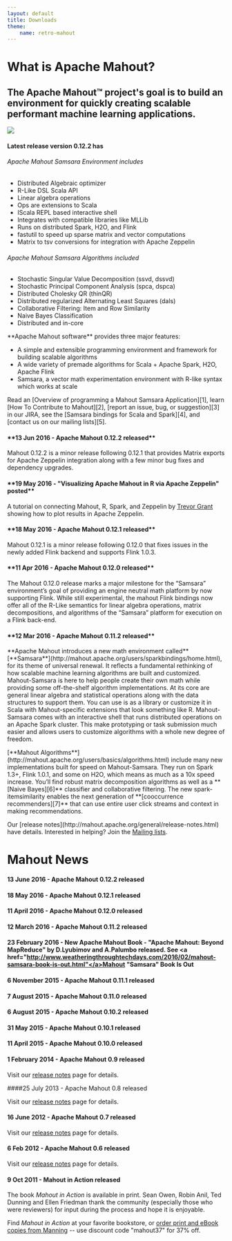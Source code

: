 ```yaml
---
layout: default
title: Downloads
theme:
    name: retro-mahout
---
```


<h1>What is Apache Mahout?</h1>
<h2>The Apache Mahout™ project's goal is to build an environment for quickly creating scalable performant machine learning applications.
</h2>
  <div class="highlights">
    <a href="http://mahout.apache.org/general/downloads.html"><img src="http://mahout.apache.org/images/download-mahout.png"/></a>
    <h4>Latest release version 0.12.2 has</h4>
    <h6>Apache Mahout Samsara Environment includes</h6>
    <ul>
      <li>Distributed Algebraic optimizer</li>
      <li>R-Like DSL Scala API</li>
      <li>Linear algebra operations</li>
      <li>Ops are extensions to Scala</li>
      <li>IScala REPL based interactive shell</li>
      <li>Integrates with compatible libraries like MLLib</li>
      <li>Runs on distributed Spark, H2O, and Flink</li>
      <li>fastutil to speed up sparse matrix and vector computations</li>
      <li>Matrix to tsv conversions for integration with Apache Zeppelin</li>
    </ul>
    <h6>Apache Mahout Samsara Algorithms included</h6>
    <ul>
      <li>Stochastic Singular Value Decomposition (ssvd, dssvd)</li>
      <li>Stochastic Principal Component Analysis (spca, dspca)</li>
      <li>Distributed Cholesky QR (thinQR) </li>
      <li>Distributed regularized Alternating Least Squares (dals)</li>
      <li>Collaborative Filtering: Item and Row Similarity</li>
      <li>Naive Bayes Classification</li>
      <li>Distributed and in-core</li>
    </ul>
  </div>

  <p>**Apache Mahout software** provides three major features:</p>
    <ul>
      <li>A simple and extensible programming environment and framework for building scalable algorithms</li>
      <li>A wide variety of premade algorithms for Scala + Apache Spark, H2O, Apache Flink</li>
      <li>Samsara, a vector math experimentation environment with R-like syntax which works at scale</li>
    </ul>
  <p>Read an [Overview of programming a Mahout Samsara Application][1], 
learn [How To Contribute to Mahout][2],
[report an issue, bug, or suggestion][3] in our JIRA, 
see the [Samsara bindings for Scala and Spark][4],
and [contact us on our mailing lists][5].
</p>
 <h4>**13 Jun 2016 - Apache Mahout 0.12.2 released**</h4>
<p>
Mahout 0.12.2 is a minor release following 0.12.1 that provides Matrix exports for Apache Zeppelin integration along with a few minor bug fixes and dependency upgrades. 
</p>
 
 <h4>**19 May 2016 - "Visualizing Apache Mahout in R via Apache Zeppelin" posted**</h4>
<p>A tutorial on connecting Mahout, R, Spark, and Zeppelin by <a href="https://trevorgrant.org/2016/05/19/visualizing-apache-mahout-in-r-via-apache-zeppelin-incubating" target="_blank">Trevor Grant</a> showing how to plot results in Apache Zeppelin.</p>
 <h4>**18 May 2016 - Apache Mahout 0.12.1 released**</h4>
<p>
Mahout 0.12.1 is a minor release following 0.12.0 that fixes issues in the newly added Flink backend and supports Flink 1.0.3.
</p>

 <h4>**11 Apr 2016 - Apache Mahout 0.12.0 released**</h4>
<p>
The Mahout 0.12.0 release marks a major milestone for the “Samsara” environment’s goal of providing an engine neutral math platform by now supporting Flink.  While still experimental, the mahout Flink bindings now offer all of the R-Like semantics for linear algebra operations, matrix decompositions, and algorithms of the “Samsara” platform for execution on a Flink back-end.
</p>
 
 <h4>**12 Mar 2016 - Apache Mahout 0.11.2 released**</h4>
  <p>**Apache Mahout introduces a new math environment called** [**Samsara**](http://mahout.apache.org/users/sparkbindings/home.html), 
    for its theme of universal renewal. It reflects a fundamental rethinking of how scalable machine learning 
    algorithms are built and customized. Mahout-Samsara is here to help people create their own math while providing
    some off-the-shelf algorithm implementations. At its core are general linear algebra and statistical operations 
   along with the data structures to support them. You can use is as a library or customize it in Scala with Mahout-specific extensions 
   that look something like R. 
   Mahout-Samsara comes with an interactive shell that runs distributed operations on an Apache Spark cluster. 
   This make prototyping or task submission much easier and allows users to customize algorithms with
   a whole new degree of freedom.</p>

  <p>[**Mahout Algorithms**](http://mahout.apache.org/users/basics/algorithms.html) include many new 
    implementations built for speed on Mahout-Samsara. They run on Spark 1.3+, Flink 1.0.1, and some on H2O, which means as 
    much as a 10x speed increase. You’ll find robust matrix decomposition algorithms as well as a **[Naive Bayes][6]** 
   classifier and collaborative filtering. The new spark-itemsimilarity enables the next generation of **[cooccurrence 
   recommenders][7]** that can use entire user click streams and context in making recommendations.</p>

  <p>Our [release notes](http://mahout.apache.org/general/release-notes.html) have details. Interested in helping? Join the <a href="https://mahout.apache.org/general/mailing-lists,-irc-and-archives.html">Mailing lists</a>.</p>

# Mahout News

#### 13 June 2016 - Apache Mahout 0.12.2 released

#### 18 May 2016 - Apache Mahout 0.12.1 released

#### 11 April 2016 - Apache Mahout 0.12.0 released

#### 12 March 2016 - Apache Mahout 0.11.2 released

#### 23 February 2016 - New Apache Mahout Book - "Apache Mahout: Beyond MapReduce" by D.Lyubimov and A.Palumbo released. See <a href="http://www.weatheringthroughtechdays.com/2016/02/mahout-samsara-book-is-out.html"</a>Mahout "Samsara" Book Is Out
#### 6 November 2015 - Apache Mahout 0.11.1 released

#### 7 August 2015 - Apache Mahout 0.11.0 released

#### 6 August 2015 - Apache Mahout 0.10.2 released

#### 31 May 2015 - Apache Mahout 0.10.1 released

#### 11 April 2015 - Apache Mahout 0.10.0 released

#### 1 February 2014 - Apache Mahout 0.9 released

Visit our [release notes](http://svn.apache.org/viewvc/mahout/trunk/CHANGELOG?view=markup&pathrev=1563661) page for details.



####25 July 2013 - Apache Mahout 0.8 released

Visit our [release notes](http://mahout.apache.org/general/release-notes.html) page for details.

#### 16 June 2012 - Apache Mahout 0.7 released

Visit our [release notes](http://mahout.apache.org/general/release-notes.html) page for details.

#### 6 Feb 2012 - Apache Mahout 0.6 released

Visit our [release notes](http://mahout.apache.org/general/release-notes.html) page for details.

#### 9 Oct 2011 - Mahout in Action released

The book *Mahout in Action* is available in print. Sean Owen, Robin Anil, Ted Dunning and Ellen Friedman thank the community (especially those who were reviewers) for input during the process and hope it is enjoyable.

Find *Mahout in Action* at your favorite bookstore, or [order print and eBook copies from Manning](http://manning.com/owen/) -- use discount code "mahout37" for 37% off.


  [1]: http://mahout.apache.org/users/environment/how-to-build-an-app.html
  [2]: http://mahout.apache.org/developers/how-to-contribute.html
  [3]: http://mahout.apache.org/developers/issue-tracker.html
  [4]: http://mahout.apache.org/users/sparkbindings/home.html
  [5]: http://mahout.apache.org/general/mailing-lists,-irc-and-archives.html
  [6]: http://mahout.apache.org/users/algorithms/spark-naive-bayes.html
  [7]: http://mahout.apache.org/users/algorithms/intro-cooccurrence-spark.html